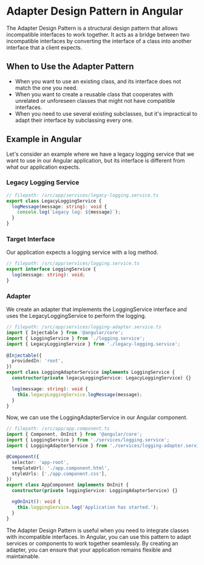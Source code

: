 # Adapter Design Pattern in Angular

The Adapter Design Pattern is a structural design pattern that allows incompatible interfaces to work together. It acts as a bridge between two incompatible interfaces by converting the interface of a class into another interface that a client expects.

## When to Use the Adapter Pattern

- When you want to use an existing class, and its interface does not match the one you need.
- When you want to create a reusable class that cooperates with unrelated or unforeseen classes that might not have compatible interfaces.
- When you need to use several existing subclasses, but it's impractical to adapt their interface by subclassing every one.

## Example in Angular

Let's consider an example where we have a legacy logging service that we want to use in our Angular application, but its interface is different from what our application expects.

### Legacy Logging Service

```typescript
// filepath: /src/app/services/legacy-logging.service.ts
export class LegacyLoggingService {
  logMessage(message: string): void {
    console.log(`Legacy log: ${message}`);
  }
}
```

### Target Interface
Our application expects a logging service with a log method.
```typescript
// filepath: /src/app/services/logging.service.ts
export interface LoggingService {
  log(message: string): void;
}
```

### Adapter
We create an adapter that implements the LoggingService interface and uses the LegacyLoggingService to perform the logging.

```typescript
// filepath: /src/app/services/logging-adapter.service.ts
import { Injectable } from '@angular/core';
import { LoggingService } from './logging.service';
import { LegacyLoggingService } from './legacy-logging.service';
 
@Injectable({
  providedIn: 'root',
})
export class LoggingAdapterService implements LoggingService {
  constructor(private legacyLoggingService: LegacyLoggingService) {}

  log(message: string): void {
    this.legacyLoggingService.logMessage(message);
  }
}
```

Now, we can use the LoggingAdapterService in our Angular component.


```typescript
// filepath: /src/app/app.component.ts
import { Component, OnInit } from '@angular/core';
import { LoggingService } from './services/logging.service';
import { LoggingAdapterService } from './services/logging-adapter.service';

@Component({
  selector: 'app-root',
  templateUrl: './app.component.html',
  styleUrls: ['./app.component.css'],
})
export class AppComponent implements OnInit {
  constructor(private loggingService: LoggingAdapterService) {}

  ngOnInit(): void {
    this.loggingService.log('Application has started.');
  }
}

```
The Adapter Design Pattern is useful when you need to integrate classes with incompatible interfaces. In Angular, you can use this pattern to adapt services or components to work together seamlessly. By creating an adapter, you can ensure that your application remains flexible and maintainable.


